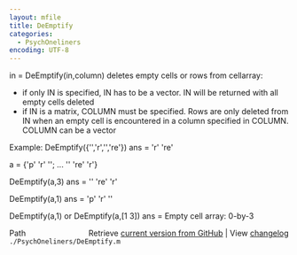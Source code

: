 ```yaml
---
layout: mfile
title: DeEmptify
categories:
  - PsychOneliners
encoding: UTF-8
---
```


in = DeEmptify\(in,column\)
deletes empty cells or rows from cellarray:

- if only IN is specified, IN has to be a vector. IN will be returned
  with all empty cells deleted
- if IN is a matrix, COLUMN must be specified. Rows are only
  deleted from IN when an empty cell is encountered in a column
  specified in COLUMN. COLUMN can be a vector

Example:
  DeEmptify\(\{'','r','','re'\}\)
  ans =
      'r'    're'

  a = \{'p' 'r'  ''; ...
       '' 're' 'r'\}

  DeEmptify\(a,3\)
  ans =
       ''    're'    'r'

  DeEmptify\(a,1\)
  ans =
       'p'   'r'     ''

  DeEmptify\(a,1\) or DeEmptify\(a,\[1 3\]\)
  ans =
      Empty cell array: 0-by-3


<div class="code_header" style="text-align:right;">
  <span style="float:left;">Path&nbsp;&nbsp;</span> <span class="counter">Retrieve <a href=
  "https://raw.github.com/Psychtoolbox-3/Psychtoolbox-3/beta/./PsychOneliners/DeEmptify.m">current version from GitHub</a> | View <a href=
  "https://github.com/Psychtoolbox-3/Psychtoolbox-3/commits/beta/./PsychOneliners/DeEmptify.m">changelog</a></span>
</div>
<div class="code">
  <code>./PsychOneliners/DeEmptify.m</code>
</div>
